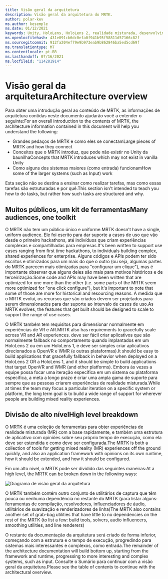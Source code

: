 ```yaml
---
title: Visão geral da arquitetura
description: Visão geral da arquitetura do MRTK.
author: polar-kev
ms.author: kesemple
ms.date: 01/12/2021
keywords: Unity, HoloLens, HoloLens 2, realidade misturada, desenvolvimento, arquitetura MRTK,
ms.openlocfilehash: 431e091cb6dc0efa0f941b95f58811d57166c82f
ms.sourcegitcommit: 912fa204ef79e9b973eab9b862846ba5ed5cd69f
ms.translationtype: MT
ms.contentlocale: pt-BR
ms.lasthandoff: 07/16/2021
ms.locfileid: "114281914"
---
```

# <a name="architecture-overview"></a><span data-ttu-id="e77fa-104">Visão geral da arquitetura</span><span class="sxs-lookup"><span data-stu-id="e77fa-104">Architecture overview</span></span>

<span data-ttu-id="e77fa-105">Para obter uma introdução geral ao conteúdo de MRTK, as informações de arquitetura contidas neste documento ajudarão você a entender o seguinte:</span><span class="sxs-lookup"><span data-stu-id="e77fa-105">For an overall introduction to the contents of MRTK, the architecture information contained in this document will help you understand the following:</span></span>

- <span data-ttu-id="e77fa-106">Grandes pedaços de MRTK e como eles se conectam</span><span class="sxs-lookup"><span data-stu-id="e77fa-106">Large pieces of MRTK and how they connect</span></span>
- <span data-ttu-id="e77fa-107">Conceitos que o MRTK introduz, que pode não existir no Unity da baunilha</span><span class="sxs-lookup"><span data-stu-id="e77fa-107">Concepts that MRTK introduces which may not exist in vanilla Unity</span></span>
- <span data-ttu-id="e77fa-108">Como alguns dos sistemas maiores (como entrada) funcionam</span><span class="sxs-lookup"><span data-stu-id="e77fa-108">How some of the larger systems (such as Input) work</span></span>

<span data-ttu-id="e77fa-109">Esta seção não se destina a ensinar como realizar tarefas, mas como essas tarefas são estruturadas e por quê.</span><span class="sxs-lookup"><span data-stu-id="e77fa-109">This section isn't intended to teach you how to do tasks, but rather how such tasks are structured and why.</span></span>

## <a name="many-audiences-one-toolkit"></a><span data-ttu-id="e77fa-110">Muitos públicos, um kit de ferramentas</span><span class="sxs-lookup"><span data-stu-id="e77fa-110">Many audiences, one toolkit</span></span>

<span data-ttu-id="e77fa-111">O MRTK não tem um público único e uniforme.</span><span class="sxs-lookup"><span data-stu-id="e77fa-111">MRTK doesn't have a single, uniform audience.</span></span> <span data-ttu-id="e77fa-112">Ele foi escrito para dar suporte a casos de uso que vão desde o primeiro hackathons, até indivíduos que criam experiências complexas e compartilhadas para empresas.</span><span class="sxs-lookup"><span data-stu-id="e77fa-112">It's been written to support use cases ranging from first time hackathons, to individuals building complex, shared experiences for enterprise.</span></span> <span data-ttu-id="e77fa-113">Alguns códigos e APIs podem ter sido escritos e otimizados para um mais do que o outro (ou seja, algumas partes do MRTK parecem mais otimizadas para "configurar um clique"), mas é importante observar que alguns deles são mais para motivos históricos e de terceirização.</span><span class="sxs-lookup"><span data-stu-id="e77fa-113">Some code and APIs may have been written that are optimized for one more than the other (i.e. some parts of the MRTK seem more optimized for "one click configure"), but it's important to note that some of those are more for historical and resourcing reasons.</span></span> <span data-ttu-id="e77fa-114">À medida que o MRTK evolui, os recursos que são criados devem ser projetados para serem dimensionados para dar suporte ao intervalo de casos de uso.</span><span class="sxs-lookup"><span data-stu-id="e77fa-114">As MRTK evolves, the features that get built should be designed to scale to support the range of use cases.</span></span>

<span data-ttu-id="e77fa-115">O MRTK também tem requisitos para dimensionar normalmente em experiências de VR e AR.</span><span class="sxs-lookup"><span data-stu-id="e77fa-115">MRTK also has requirements to gracefully scale across VR and AR experiences.</span></span> <span data-ttu-id="e77fa-116">deve ser fácil criar aplicativos que são normalmente fallback no comportamento quando implantados em um HoloLens 2 ou em um HoloLens 1, e deve ser simples criar aplicativos direcionados a OpenVR e WMR (e outras plataformas).</span><span class="sxs-lookup"><span data-stu-id="e77fa-116">It should be easy to build applications that gracefully fallback in behavior when deployed on a HoloLens 2 OR a HoloLens 1, and it should be simple to build applications that target OpenVR and WMR (and other platforms).</span></span> <span data-ttu-id="e77fa-117">Embora às vezes a equipe possa focar uma iteração específica em um sistema ou plataforma específica, a meta a longo prazo é criar uma ampla gama de suporte para sempre que as pessoas criarem experiências de realidade misturada.</span><span class="sxs-lookup"><span data-stu-id="e77fa-117">While at times the team may focus a particular iteration on a specific system or platform, the long term goal is to build a wide range of support for wherever people are building mixed reality experiences.</span></span>

## <a name="high-level-breakdown"></a><span data-ttu-id="e77fa-118">Divisão de alto nível</span><span class="sxs-lookup"><span data-stu-id="e77fa-118">High level breakdown</span></span>

<span data-ttu-id="e77fa-119">O MRTK é uma coleção de ferramentas para obter experiências de realidade misturada (MR) com a base rapidamente, e também uma estrutura de aplicativo com opiniões sobre seu próprio tempo de execução, como ela deve ser estendida e como deve ser configurada.</span><span class="sxs-lookup"><span data-stu-id="e77fa-119">The MRTK is both a collection of tools for getting mixed reality (MR) experiences off the ground quickly, and also an application framework with opinions on its own runtime, how it should be extended, and how it should be configured.</span></span>

<span data-ttu-id="e77fa-120">Em um alto nível, o MRTK pode ser dividido das seguintes maneiras:</span><span class="sxs-lookup"><span data-stu-id="e77fa-120">At a high level, the MRTK can be broken down in the following ways:</span></span>

![Diagrama de visão geral da arquitetura](../features/images/architecture/MRTK_Architecture.png)

<span data-ttu-id="e77fa-122">O MRTK também contém outro conjunto de utilitários de captura que têm pouca ou nenhuma dependência no restante do MRTK (para listar alguns: ferramentas de compilação, resolvedores, influenciadores de áudio, utilitários de suavização e renderizadores de linha)</span><span class="sxs-lookup"><span data-stu-id="e77fa-122">The MRTK also contains another set of grab-bag utilities that have little to no dependencies on the rest of the MRTK (to list a few: build tools, solvers, audio influencers, smoothing utilities, and line renderers)</span></span>

<span data-ttu-id="e77fa-123">O restante da documentação da arquitetura será criado de forma inferior, começando com a estrutura e o tempo de execução, progredindo para sistemas mais interessantes e complexos, como entrada.</span><span class="sxs-lookup"><span data-stu-id="e77fa-123">The remainder of the architecture documentation will build bottom up, starting from the framework and runtime, progressing to more interesting and complex systems, such as input.</span></span> <span data-ttu-id="e77fa-124">Consulte o Sumário para continuar com a visão geral da arquitetura.</span><span class="sxs-lookup"><span data-stu-id="e77fa-124">Please see the table of contents to continue with the architectural overview.</span></span>
